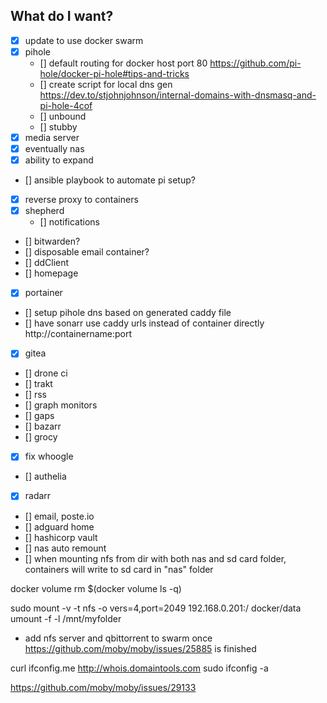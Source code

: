 ## What do I want?
- [x] update to use docker swarm
- [x] pihole
    - [] default routing for docker host port 80 https://github.com/pi-hole/docker-pi-hole#tips-and-tricks
    - [] create script for local dns gen https://dev.to/stjohnjohnson/internal-domains-with-dnsmasq-and-pi-hole-4cof
    - [] unbound
    - [] stubby
- [x] media server
- [x] eventually nas
- [x] ability to expand
- [] ansible playbook to automate pi setup?
- [x] reverse proxy to containers
- [x] shepherd
    - [] notifications
- [] bitwarden?
- [] disposable email container?
- [] ddClient
- [] homepage
- [x] portainer
- [] setup pihole dns based on generated caddy file
- [] have sonarr use caddy urls instead of container directly http://containername:port
- [x] gitea
- [] drone ci
- [] trakt
- [] rss
- [] graph monitors
- [] gaps
- [] bazarr
- [] grocy
- [x] fix whoogle
- [] authelia
- [x] radarr
- [] email, poste.io
- [] adguard home
- [] hashicorp vault
- [] nas auto remount
- [] when mounting nfs from dir with both nas and sd card folder, containers will write to sd card in "nas" folder


docker volume rm $(docker volume ls -q)

sudo mount -v -t nfs -o vers=4,port=2049 192.168.0.201:/ docker/data
umount -f -l /mnt/myfolder

- add nfs server and qbittorrent to swarm once https://github.com/moby/moby/issues/25885 is finished

curl ifconfig.me
http://whois.domaintools.com
sudo ifconfig -a 

https://github.com/moby/moby/issues/29133